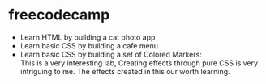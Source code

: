 # freecodecamp
- Learn HTML by building a cat photo app
- Learn basic CSS by building a cafe menu
- Learn basic CSS by building a set of Colored Markers:<br>
This is a very interesting lab, Creating effects through pure CSS is very intriguing to me. The effects created in this our worth learning.
